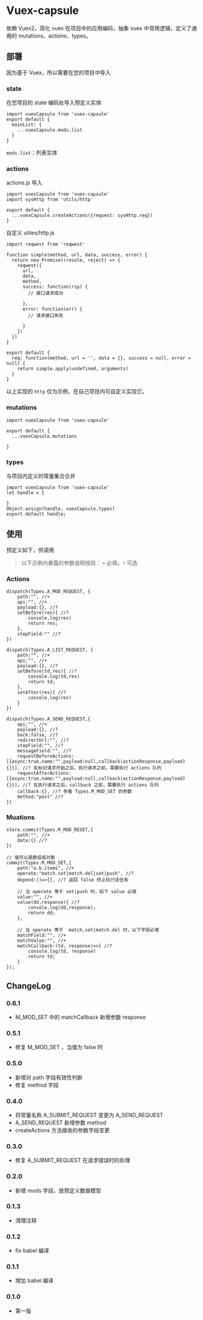 # Vuex-capsule

依赖 Vuex2，简化 vuex 在项目中的应用编码，抽象 vuex 中常用逻辑，定义了通用的 mutations、actions、types。

## 部署
因为基于 Vuex，所以需要在您的项目中导入

### state
在您项目的 state 编码处导入预定义实体
```
import vuexCapsule from 'vuex-capsule'
export default {
  mainList: {
    ...vuexCapsule.mods.list
  }
}
```
`mods.list`：列表实体

### actions
actions.js 导入
```
import vuexCapsule from 'vuex-capsule'
import sysHttp from 'utils/http'

export default {
  ...vuexCapsule.createActions({request: sysHttp.req})
}
```
自定义 utiles/http.js
```
import reqwest from 'reqwest'

function simple(method, url, data, success, error) {
  return new Promise((resole, reject) => {
    reqwest({
      url,
      data,
      method,
      success: function(rsp) {
        // 接口请求成功

      },
      error: function(err) {
        // 请求接口失败

      }
    })
  })
}

export default {
  req: function(method, url = '', data = {}, success = null, error = null) {
    return simple.apply(undefined, arguments)
  }
}
```
以上实现的 `http` 仅为示例，在自己项目内可自定义实现它。


### mutations

```
import vuexCapsule from 'vuex-capsule'

export default {
  ...vuexCapsule.mutations

}
```

### types
与项目内定义的常量集合合并

```
import vuexCapsule from 'vuex-capsule'
let handle = {

}
Object.assign(handle, vuexCapsule.types)
export default handle;
```

## 使用
预定义如下，供调用
> 以下示例内暴露的参数说明规则： `+` 必填，`?` 可选

### Actions
```
dispatch(Types.A_MOD_REQUEST, {
    path:"", //+
    api:"", //+
    payload:{}, //?
    setBefore(res){ //?
    	console.log(res)
    	return res;
    },
    stepField:"" //?
})

dispatch(Types.A_LIST_REQUEST, {
    path:"", //+
    api:"", //+
    payload:{}, //?
    setBefore(td,res){ //?
    	console.log(td,res)
    	return td;
    },
    setAfter(res){ //?
    	console.log(res)
    }
})

dispatch(Types.A_SEND_REQUEST,{
    api:"", //+
    payload:{}, //?
    back:false, //?
    redirectUrl:"", //?
    stepField:"", //?
    messageField:"", //?
    requestBeforeActions:[{async:true,name:"",payload:null,callback(actionResponse,payload){}}], //? 在标记请求开始之后，执行请求之前，需要执行 actions 队列
    requestAfterActions:[{async:true,name:"",payload:null,callback(actionResponse,payload){}}], //? 在执行请求之后，callback 之前，需要执行 actions 队列
    callback:{}, //? 参看 Types.M_MOD_SET 的参数
    method:"post" //?
})
```


### Muations

```
store.commit(Types.M_MOD_RESET,{
    path:"", //+
    data:{} //?
})

// 值可以是数组或对象
commit(Types.M_MOD_SET,{
    path:"a.b.items", //+
    operate:"match.set|match.del|set|push", //?
    depend:()=>{}, //? 返回 false 终止执行该任务
    
    // 当 operate 等于 set|push 时，如下 value 必填
    value:"", //+
    value(dd,response){ //?
    	console.log(dd,response);
    	return dd;
    },
    
    // 当 operate 等于  match.set|match.del 时，以下字段必填
    matchField:"", //+
    matchValue:"", //+
    matchCallback:(td, response)=>{ //?
    	console.log(td, response)
    	return td;
    }
});
```

## ChangeLog
### 0.6.1
- M_MOD_SET 中的 matchCallback 新增参数 response
### 0.5.1
- 修复 M_MOD_SET ，当值为 false 时
### 0.5.0
- 新增对 path 字段有效性判断
- 修复 method 字段
### 0.4.0
- 将常量名称 A_SUBMIT_REQUEST 变更为 A_SEND_REQUEST
- A_SEND_REQUEST 新增参数 method
- createActions 方法接收的参数字段变更
### 0.3.0
- 修复 A_SUBMIT_REQUEST 在请求错误时的处理
### 0.2.0
- 新增 mods 字段，放预定义数据模型
### 0.1.3
- 清理注释
### 0.1.2
- fix babel 编译
### 0.1.1
- 增加 babel 编译
### 0.1.0
- 第一版